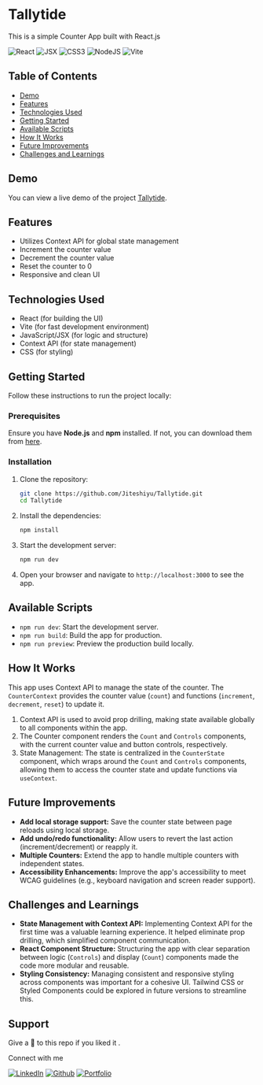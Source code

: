 # Tallytide

This is a simple Counter App built with React.js

![React](https://img.shields.io/badge/React-007ACC?style=for-the-badge&logo=react&logoColor=white)
![JSX](https://img.shields.io/badge/JSX-React%20Component-informational?style=for-the-badge&logo=react)
![CSS3](https://img.shields.io/badge/css3-%231572B6.svg?style=for-the-badge&logo=css3&logoColor=white)
![NodeJS](https://img.shields.io/badge/node.js-6DA55F?style=for-the-badge&logo=node.js&logoColor=white)
![Vite](https://img.shields.io/badge/vite-%23646CFF.svg?style=for-the-badge&logo=vite&logoColor=white)

## Table of Contents

- [Demo](#demo)
- [Features](#features)
- [Technologies Used](#technologies-used)
- [Getting Started](#getting-started)
- [Available Scripts](#available-scripts)
- [How It Works](#how-it-works)
- [Future Improvements](#future-improvements)
- [Challenges and Learnings](#challenges-and-learnings)

## Demo

You can view a live demo of the project [Tallytide](https://tallytide.netlify.app/).

## Features

- Utilizes Context API for global state management
- Increment the counter value
- Decrement the counter value
- Reset the counter to 0
- Responsive and clean UI

## Technologies Used

- React (for building the UI)
- Vite (for fast development environment)
- JavaScript/JSX (for logic and structure)
- Context API (for state management)
- CSS (for styling)

## Getting Started

Follow these instructions to run the project locally:

### Prerequisites

Ensure you have **Node.js** and **npm** installed. If not, you can download them from [here](https://nodejs.org/).

### Installation

1. Clone the repository:

   ```bash
   git clone https://github.com/Jiteshiyu/Tallytide.git
   cd Tallytide
   ```

2. Install the dependencies:

   ```bash
   npm install
   ```

3. Start the development server:

   ```bash
   npm run dev
   ```

4. Open your browser and navigate to `http://localhost:3000` to see the app.

## Available Scripts

- `npm run dev`: Start the development server.
- `npm run build`: Build the app for production.
- `npm run preview`: Preview the production build locally.

## How It Works

This app uses Context API to manage the state of the counter. The `CounterContext` provides the counter value (`count`) and functions (`increment`, `decrement`, `reset`) to update it.

1. Context API is used to avoid prop drilling, making state available globally to all components within the app.
2. The Counter component renders the `Count` and `Controls` components, with the current counter value and button controls, respectively.
3. State Management: The state is centralized in the `CounterState` component, which wraps around the `Count` and `Controls` components, allowing them to access the counter state and update functions via `useContext`.

## Future Improvements

- **Add local storage support:** Save the counter state between page reloads using local storage.
- **Add undo/redo functionality:** Allow users to revert the last action (increment/decrement) or reapply it.
- **Multiple Counters:** Extend the app to handle multiple counters with independent states.
- **Accessibility Enhancements:** Improve the app's accessibility to meet WCAG guidelines (e.g., keyboard navigation and screen reader support).

## Challenges and Learnings

- **State Management with Context API:** Implementing Context API for the first time was a valuable learning experience. It helped eliminate prop drilling, which simplified component communication.
- **React Component Structure:** Structuring the app with clear separation between logic (`Controls`) and display (`Count`) components made the code more modular and reusable.
- **Styling Consistency:** Managing consistent and responsive styling across components was important for a cohesive UI. Tailwind CSS or Styled Components could be explored in future versions to streamline this.

## Support
Give a 🌟 to this repo if you liked it .

Connect with me

[![LinkedIn](https://img.shields.io/static/v1.svg?label=connect&message=@JiteshKumar&color=success&logo=linkedin&style=for-the-badge&logoColor=white&colorA=blue)](https://www.linkedin.com/in/jitesh-kumar-93742a322)
[![Github](https://img.shields.io/static/v1.svg?label=follow&message=@Jiteshiyu&color=white&logo=github&style=for-the-badge&logoColor=white&colorA=black)](https://www.github.com/Jiteshiyu)
[![Portfolio](https://img.shields.io/static/v1?label=Visit&message=Jiteshiyu%20Portfolio&color=grey&logo=app&style=for-the-badge&logoColor=white&colorA=orange)](https://Jiteshiyu.netlify.app)

